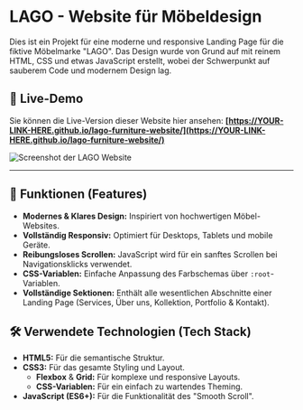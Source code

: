 # LAGO - Website für Möbeldesign

Dies ist ein Projekt für eine moderne und responsive Landing Page für die fiktive Möbelmarke "LAGO". Das Design wurde von Grund auf mit reinem HTML, CSS und etwas JavaScript erstellt, wobei der Schwerpunkt auf sauberem Code und modernem Design lag.

## 🚀 Live-Demo

Sie können die Live-Version dieser Website hier ansehen:
**[https://YOUR-LINK-HERE.github.io/lago-furniture-website/](https://YOUR-LINK-HERE.github.io/lago-furniture-website/)**

![Screenshot der LAGO Website](/LAGO-website.jpg)

---

## 🌟 Funktionen (Features)

* **Modernes & Klares Design:** Inspiriert von hochwertigen Möbel-Websites.
* **Vollständig Responsiv:** Optimiert für Desktops, Tablets und mobile Geräte.
* **Reibungsloses Scrollen:** JavaScript wird für ein sanftes Scrollen bei Navigationsklicks verwendet.
* **CSS-Variablen:** Einfache Anpassung des Farbschemas über `:root`-Variablen.
* **Vollständige Sektionen:** Enthält alle wesentlichen Abschnitte einer Landing Page (Services, Über uns, Kollektion, Portfolio & Kontakt).

## 🛠️ Verwendete Technologien (Tech Stack)

* **HTML5:** Für die semantische Struktur.
* **CSS3:** Für das gesamte Styling und Layout.
    * **Flexbox** & **Grid:** Für komplexe und responsive Layouts.
    * **CSS-Variablen:** Für ein einfach zu wartendes Theming.
* **JavaScript (ES6+):** Für die Funktionalität des "Smooth Scroll".
